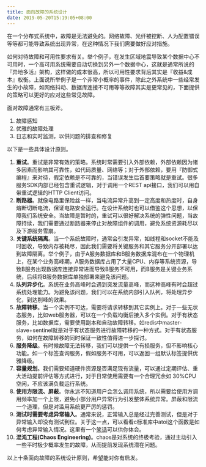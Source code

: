 ```yaml
---
title: 面向故障的系统设计
date: 2019-05-20T15:19:05+08:00
---
```


在一个分布式系统中，故障是无法避免的。网络故障、光纤被挖断、人为配置错误等等都可能导致系统出现异常，在这种情况下我们需要做好应对措施。

如何对待故障和可用性要求有关。举个例子，在发生区域地震导致某个数据中心不可用时，一个高可用系统需要自动切换到另外一个数据中心，这就是通常所说的『异地多活』架构，这样做的成本很高，所以可用性要求背后其实是『收益&成本』权衡。上面说所举例子是一个非常小概率的事件，除此之外系统中一些经常发生的小故障，如网络抖动、数据库连接不可用等等故障其实是更常见的，下面提供的策略可以更好的应对这些常见故障。

面对故障通常有三板斧。

1. 故障感知
2. 优雅的故障处理
3. 日志和实时监测，以供问题的排查和修复

以下是一些具体设计原则。

1. **重试**。重试是非常有效的策略。系统时常需要引入外部依赖，外部依赖因为诸多因素而影响其可靠性，如代码质量、网络等；对于外部依赖，要用『防御式编程』来对待，假定依赖是不可靠的，当错误发生后首要策略就是重试。很多服务SDK内部已经包含重试逻辑，对于调用一个REST api接口，我们可以用自带重试逻辑的HTTP Client访问。
2. **断路器**。就像电路里保险丝一样，当电流异常升高到一定高度和热度时，自身熔断切断电流，保证电路安全运行。在设计系统时也可以借鉴这个思想，以保障我们系统安全。当故障是暂时的，重试可以很好解决系统的弹性问题，当故障持续，我们需要通过断路器来停止对故障组件的调用，避免系统资源耗尽以及下游服务雪崩。
3. **关键系统隔离**。当一个系统故障时，通常会引发异常，如线程和socket不能及时回收，导致内存被耗尽，因此我们需要将关键服务和其它服务分开部署以达到故障隔离。举个例子，由于A服务数据库和B服务数据库混布在一个物理机上，在某个业务高峰期，A服务数据库占用了大量CPU、内存等系统资源，导致B服务出现数据库连接异常进而导致B服务不可用，而B服务是关键业务系统，后续将B服务数据库单独部署来避免该问题。
4. **队列异步化**。系统在业务高峰时会遇到突发流量高峰，而这种高峰有时会超过系统处理能力。为避免该问题，我们可以在系统内部引入队列，将处理异步化，到达削峰的效果。
5. **故障转移**。当一个实例不可达，需要将请求转移到其它实例上。对于一些无状态服务，比如web服务器，可以在一个负载均衡后接入多个实例。对于有状态服务，比如数据库，需要使用副本和自动故障转移。如redis中master-slave+sentinel就是对于有状态服务进行故障转移的一种方式。对于有状态服务，如何在故障转移的同时保证一致性值得进一步探讨。
6. **服务降级**。有时候故障无法转移，我们可以提供一个有损服务，但不影响核心功能。如一个标签查询服务，假如服务不可用，可以返回一组默认标签提供优雅降级。
7. **容量规划**。我们需要知道硬件资源是否满足现有流量，可以通过定期评估、重大活动提前评估等方式进行，对于日常使用需要有一个合理冗余如 30%CPU空闲，不应该满负载运行系统。
8. **使用方限流、屏蔽**。你永远不知道用户会怎么调用系统，所以需要给使用方调用频率加一个上限，避免小部分用户异常行为引发整体系统异常。屏蔽和限流一个道理，但是对滥用系统更严厉的惩罚。
9. **测试时需要考虑异常输入**。通常来说，正常输入总是经过完善测试，但是对于异常输入却没有测试到位。关于这一点，可以看看c标准库中atoi这个函数是如何考虑异常输入情况。这里有一个[笑话](https://www.zhihu.com/question/20034686/answer/52063718)可以供你体会。
10. **混沌工程(Chaos Engineering)**。chaos是对系统的终极考验，通过主动引入一些平时极少概率发生的故障，从而提前发现系统潜在问题。

以上十条面向故障的系统设计原则，希望能对你有启发。